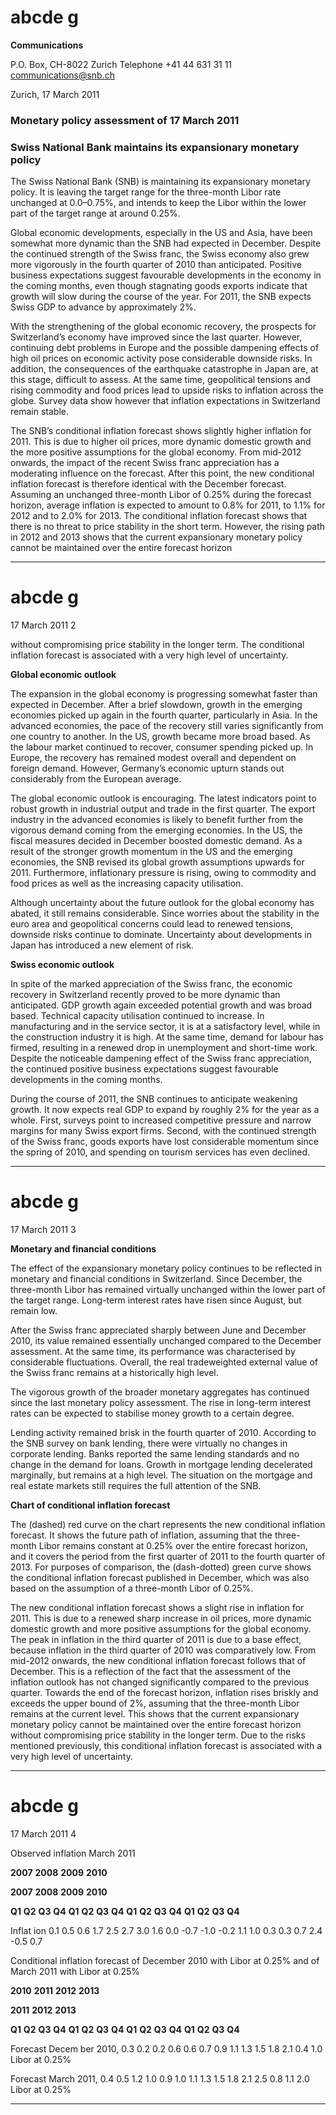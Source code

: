# abcde g

**Communications**


P.O. Box, CH-8022 Zurich
Telephone +41 44 631 31 11
communications@snb.ch

Zurich, 17 March 2011

### Monetary policy assessment of 17 March 2011 


### Swiss National Bank maintains its expansionary monetary policy

The Swiss National Bank (SNB) is maintaining its expansionary monetary policy. It is
leaving the target range for the three-month Libor rate unchanged at 0.0–0.75%, and
intends to keep the Libor within the lower part of the target range at around 0.25%.

Global economic developments, especially in the US and Asia, have been somewhat more
dynamic than the SNB had expected in December. Despite the continued strength of the
Swiss franc, the Swiss economy also grew more vigorously in the fourth quarter of 2010
than anticipated. Positive business expectations suggest favourable developments in the
economy in the coming months, even though stagnating goods exports indicate that
growth will slow during the course of the year. For 2011, the SNB expects Swiss GDP to
advance by approximately 2%.

With the strengthening of the global economic recovery, the prospects for Switzerland’s
economy have improved since the last quarter. However, continuing debt problems in
Europe and the possible dampening effects of high oil prices on economic activity pose
considerable downside risks. In addition, the consequences of the earthquake catastrophe
in Japan are, at this stage, difficult to assess. At the same time, geopolitical tensions and
rising commodity and food prices lead to upside risks to inflation across the globe. Survey
data show however that inflation expectations in Switzerland remain stable.

The SNB’s conditional inflation forecast shows slightly higher inflation for 2011. This is
due to higher oil prices, more dynamic domestic growth and the more positive
assumptions for the global economy. From mid-2012 onwards, the impact of the recent
Swiss franc appreciation has a moderating influence on the forecast. After this point, the
new conditional inflation forecast is therefore identical with the December forecast.
Assuming an unchanged three-month Libor of 0.25% during the forecast horizon, average
inflation is expected to amount to 0.8% for 2011, to 1.1% for 2012 and to 2.0% for 2013.
The conditional inflation forecast shows that there is no threat to price stability in the
short term. However, the rising path in 2012 and 2013 shows that the current
expansionary monetary policy cannot be maintained over the entire forecast horizon


-----

# abcde g

17 March 2011 2


without compromising price stability in the longer term. The conditional inflation forecast
is associated with a very high level of uncertainty.

**Global economic outlook**


The expansion in the global economy is progressing somewhat faster than expected in
December. After a brief slowdown, growth in the emerging economies picked up again in
the fourth quarter, particularly in Asia. In the advanced economies, the pace of the
recovery still varies significantly from one country to another. In the US, growth became
more broad based. As the labour market continued to recover, consumer spending picked
up. In Europe, the recovery has remained modest overall and dependent on foreign
demand. However, Germany’s economic upturn stands out considerably from the European
average.

The global economic outlook is encouraging. The latest indicators point to robust growth
in industrial output and trade in the first quarter. The export industry in the advanced
economies is likely to benefit further from the vigorous demand coming from the
emerging economies. In the US, the fiscal measures decided in December boosted
domestic demand. As a result of the stronger growth momentum in the US and the
emerging economies, the SNB revised its global growth assumptions upwards for 2011.
Furthermore, inflationary pressure is rising, owing to commodity and food prices as well as
the increasing capacity utilisation.

Although uncertainty about the future outlook for the global economy has abated, it still
remains considerable. Since worries about the stability in the euro area and geopolitical
concerns could lead to renewed tensions, downside risks continue to dominate.
Uncertainty about developments in Japan has introduced a new element of risk.

**Swiss economic outlook**


In spite of the marked appreciation of the Swiss franc, the economic recovery in
Switzerland recently proved to be more dynamic than anticipated. GDP growth again
exceeded potential growth and was broad based. Technical capacity utilisation continued
to increase. In manufacturing and in the service sector, it is at a satisfactory level, while
in the construction industry it is high. At the same time, demand for labour has firmed,
resulting in a renewed drop in unemployment and short-time work. Despite the noticeable
dampening effect of the Swiss franc appreciation, the continued positive business
expectations suggest favourable developments in the coming months.

During the course of 2011, the SNB continues to anticipate weakening growth. It now
expects real GDP to expand by roughly 2% for the year as a whole. First, surveys point to
increased competitive pressure and narrow margins for many Swiss export firms. Second,
with the continued strength of the Swiss franc, goods exports have lost considerable
momentum since the spring of 2010, and spending on tourism services has even declined.


-----

# abcde g

17 March 2011 3


**Monetary and financial conditions**

The effect of the expansionary monetary policy continues to be reflected in monetary and
financial conditions in Switzerland. Since December, the three-month Libor has remained
virtually unchanged within the lower part of the target range. Long-term interest rates
have risen since August, but remain low.

After the Swiss franc appreciated sharply between June and December 2010, its value
remained essentially unchanged compared to the December assessment. At the same time,
its performance was characterised by considerable fluctuations. Overall, the real tradeweighted external value of the Swiss franc remains at a historically high level.

The vigorous growth of the broader monetary aggregates has continued since the last
monetary policy assessment. The rise in long-term interest rates can be expected to
stabilise money growth to a certain degree.

Lending activity remained brisk in the fourth quarter of 2010. According to the SNB survey
on bank lending, there were virtually no changes in corporate lending. Banks reported the
same lending standards and no change in the demand for loans. Growth in mortgage
lending decelerated marginally, but remains at a high level. The situation on the mortgage
and real estate markets still requires the full attention of the SNB.


**Chart of conditional inflation forecast**

The (dashed) red curve on the chart represents the new conditional inflation forecast. It
shows the future path of inflation, assuming that the three-month Libor remains constant
at 0.25% over the entire forecast horizon, and it covers the period from the first quarter
of 2011 to the fourth quarter of 2013. For purposes of comparison, the (dash-dotted)
green curve shows the conditional inflation forecast published in December, which was
also based on the assumption of a three-month Libor of 0.25%.

The new conditional inflation forecast shows a slight rise in inflation for 2011. This is due
to a renewed sharp increase in oil prices, more dynamic domestic growth and more
positive assumptions for the global economy. The peak in inflation in the third quarter of
2011 is due to a base effect, because inflation in the third quarter of 2010 was
comparatively low. From mid-2012 onwards, the new conditional inflation forecast follows
that of December. This is a reflection of the fact that the assessment of the inflation
outlook has not changed significantly compared to the previous quarter. Towards the end
of the forecast horizon, inflation rises briskly and exceeds the upper bound of 2%,
assuming that the three-month Libor remains at the current level. This shows that the
current expansionary monetary policy cannot be maintained over the entire forecast
horizon without compromising price stability in the longer term. Due to the risks
mentioned previously, this conditional inflation forecast is associated with a very high
level of uncertainty.


-----

# abcde g

17 March 2011 4


Observed inflation March 2011

**2007** **2008** **2009** **2010**


**2007** **2008** **2009** **2010**


**Q1** **Q2** **Q3** **Q4** **Q1** **Q2** **Q3** **Q4** **Q1** **Q2** **Q3** **Q4** **Q1** **Q2** **Q3** **Q4**

Inflat ion 0.1 0.5 0.6 1.7 2.5 2.7 3.0 1.6 0.0 -0.7 -1.0 -0.2 1.1 1.0 0.3 0.3 0.7 2.4 -0.5 0.7


Conditional inflation forecast of December 2010 with Libor at 0.25% and of March 2011
with Libor at 0.25%


**2010** **2011** **2012** **2013**


**2011** **2012** **2013**


**Q1** **Q2** **Q3** **Q4** **Q1** **Q2** **Q3** **Q4** **Q1** **Q2** **Q3** **Q4** **Q1** **Q2** **Q3** **Q4**

Forecast Decem ber 2010,
0.3 0.2 0.2 0.6 0.6 0.7 0.9 1.1 1.3 1.5 1.8 2.1 0.4 1.0
Libor at 0.25%


Forecast March 2011,
0.4 0.5 1.2 1.0 0.9 1.0 1.1 1.3 1.5 1.8 2.1 2.5 0.8 1.1 2.0
Libor at 0.25%


-----

